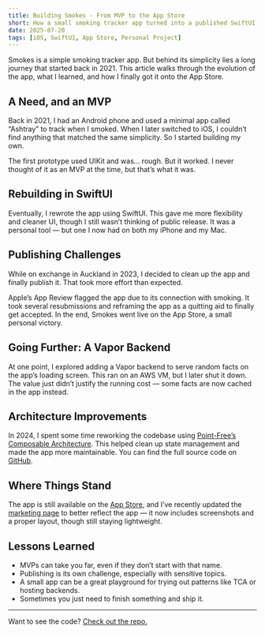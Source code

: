 ```yaml
---
title: Building Smokes - From MVP to the App Store
short: How a small smoking tracker app turned into a published SwiftUI project, and what I learned from it.
date: 2025-07-20
tags: [iOS, SwiftUI, App Store, Personal Project]
---
```


Smokes is a simple smoking tracker app. But behind its simplicity lies a long journey that started back in 2021. This article walks through the evolution of the app, what I learned, and how I finally got it onto the App Store.

## A Need, and an MVP

Back in 2021, I had an Android phone and used a minimal app called “Ashtray” to track when I smoked. When I later switched to iOS, I couldn’t find anything that matched the same simplicity. So I started building my own.

The first prototype used UIKit and was... rough. But it worked. I never thought of it as an MVP at the time, but that’s what it was.

## Rebuilding in SwiftUI

Eventually, I rewrote the app using SwiftUI. This gave me more flexibility and cleaner UI, though I still wasn’t thinking of public release. It was a personal tool — but one I now had on both my iPhone and my Mac.

## Publishing Challenges

While on exchange in Auckland in 2023, I decided to clean up the app and finally publish it. That took more effort than expected.

Apple’s App Review flagged the app due to its connection with smoking. It took several resubmissions and reframing the app as a quitting aid to finally get accepted. In the end, Smokes went live on the App Store, a small personal victory.

## Going Further: A Vapor Backend

At one point, I explored adding a Vapor backend to serve random facts on the app’s loading screen. This ran on an AWS VM, but I later shut it down. The value just didn’t justify the running cost — some facts are now cached in the app instead.

## Architecture Improvements

In 2024, I spent some time reworking the codebase using [Point-Free’s Composable Architecture](https://www.pointfree.co). This helped clean up state management and made the app more maintainable. You can find the full source code on [GitHub](https://github.com/leo-lem/Smokes).

## Where Things Stand

The app is still available on the [App Store](https://apps.apple.com/de/app/smokes/id6446227741?l=en-GB), and I’ve recently updated the [marketing page](https://smokes.leolem.dev) to better reflect the app — it now includes screenshots and a proper layout, though still staying lightweight.

## Lessons Learned

- MVPs can take you far, even if they don’t start with that name.
- Publishing is its own challenge, especially with sensitive topics.
- A small app can be a great playground for trying out patterns like TCA or hosting backends.
- Sometimes you just need to finish something and ship it.

---
Want to see the code? [Check out the repo.](https://github.com/leo-lem/Smokes)
